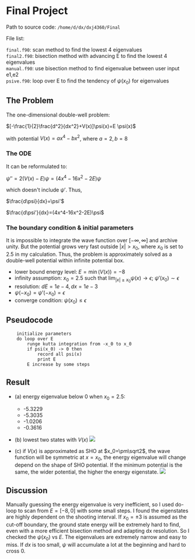 # Final Project
Path to source code: `/home/d/dx/dxj4360/Final`

File list:

`final.f90`: scan method to find the lowest 4 eigenvalues  
`final2.f90`: bisection method with advancing E to find the lowest 4 eigenvalues  
`manual.f90`: use bisection method to find eigenvalue between user input e1,e2  
`psive.f90`: loop over E to find the tendency of $\psi(x_0)$ for eigenvalues

## The Problem
The one-dimensional double-well problem:

$[-\frac{1}{2}\frac{d^2}{dx^2}+V(x)]\psi(x)=E \psi(x)$

with potential $V(x)=ax^4-bx^2$, where $a=2,b=8$

[](https://s10.postimg.org/64qwjilop/Screenshot_2016_08_08_15_32_47.png)

### The ODE
It can be reformulated to:

$\psi''=2(V(x)-E)\psi=(4x^4-16x^2-2E)\psi$

which doesn't include $\psi'$. Thus, 

$\frac{d\psi}{dx}=\psi'$

$\frac{d\psi'}{dx}=(4x^4-16x^2-2E)\psi$

### The boundary condition & initial parameters

It is impossible to integrate the wave function over $[-\infty,\infty]$ and archive unity. But the potential grows very fast outside $|x|>x_0$, where $x_0$ is set to 2.5 in my calculation. Thus, the problem is approximately solved as a double-well potential within infinite potential box.

* lower bound energy level: $E=\min(V(x))=-8$
* infinity assumption: $x_0=2.5$ such that $\lim_{|x|\ge x_0}\psi(x)\rightarrow\epsilon$; $\psi'(x_0)\sim \epsilon$
* resolution: $dE=1e-4, dx=1e-3$
* $\psi(-x_0)=\psi'(-x_0)=\epsilon$
* converge condition: $\psi(x_0)\le \epsilon$

## Pseudocode

```Fortran
    initialize parameters
    do loop over E
        runge kutta integration from -x_0 to x_0
        if psi(x_0) -> 0 then
            record all psi(x)
            print E
        E increase by some steps         
```

## Result

* (a) energy eigenvalue below 0 when $x_0=2.5$:
    * -5.3229
    * -5.3035 
    * -1.0206
    * -0.3616
* (b) lowest two states with $V(x)$
 ![](https://s9.postimg.org/q7qjmulsv/Screenshot_2016_08_09_21_39_21.png)

* (c) if $V(x)$ is approximated as SHO at $x_0=\pm\sqrt2$, the wave function will be symmetric at $x=x_0$, the energy eigenvalue will change depend on the shape of SHO potential. If the minimum potential is the same, the wider potential, the higher the energy eigenstate.
![](https://s9.postimg.org/yf7zm7qm7/Screenshot_2016_08_09_14_01_03.png)


## Discussion

Manually guessing the energy eigenvalue is very inefficient, so I used do-loop to scan from $E=[-8,0]$ with some small steps. I found the eigenstates are highly dependent on the shooting interval. If $x_0=\pm3$ is assumed as the cut-off boundary, the ground state energy will be extremely hard to find, even with a more efficient bisection method and adapting dx resolution. So I checked the $\psi(x_0)$ vs $E$. The eigenvalues are extremely narrow and easy to miss. If $dx$ is too small, $\psi$ will accumulate a lot at the beginning and hard to cross 0. 